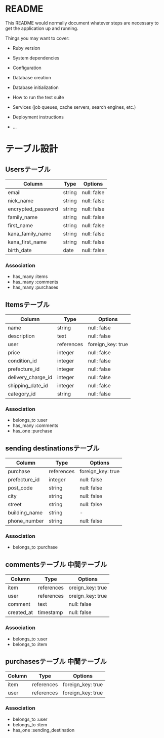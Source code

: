 # README

This README would normally document whatever steps are necessary to get the
application up and running.

Things you may want to cover:

* Ruby version

* System dependencies

* Configuration

* Database creation

* Database initialization

* How to run the test suite

* Services (job queues, cache servers, search engines, etc.)

* Deployment instructions

* ...



# テーブル設計


## Usersテーブル
| Column             | Type    | Options     |
| ----               | ----    | ----        |
| email              | string  | null: false |
| nick_name          | string  | null: false |
| encrypted_password | string  | null: false |
| family_name        | string  | null: false |
| first_name         | string  | null: false |
| kana_family_name   | string  | null: false |
| kana_first_name    | string  | null: false |
| birth_date         | date    | null: false |

### Association
- has_many :items
- has_many :comments
- has_many :purchases


## Itemsテーブル
| Column             | Type       | Options           |
| ----               | ----       | ----              |
| name               | string     | null: false       |
| description        | text       | null: false       |
| user               | references | foreign_key: true |
| price              | integer    | null: false       |
| condition_id       | integer    | null: false       | ##active_hash##
| prefecture_id      | integer    | null: false       | ##active_hash##
| delivery_charge_id | integer    | null: false       | ##active_hash##
| shipping_date_id   | integer    | null: false       | ##active_hash##
| category_id        | string     | null: false       | ##active_hash##

### Association
- belongs_to :user
- has_many   :comments
- has_one    :purchase


## sending destinationsテーブル 
| Column        | Type       | Options           |
| ----          | ----       | ----              |
| purchase      | references | foreign_key: true |
| prefecture_id | integer    | null: false       | ##active_hash##
| post_code     | string     | null: false       |
| city          | string     | null: false       |
| street        | string     | null: false       |
| building_name | string     | -                 |
| phone_number  | string     | null: false       |

### Association
- belongs_to :purchase


## commentsテーブル 中間テーブル
| Column     | Type       | Options          |
| ----       | ----       | ----             |
| item       | references | oreign_key: true |
| user       | references | oreign_key: true |
| comment    | text       | null: false      |
| created_at | timestamp  | null: false      |

### Association
- belongs_to :user
- belongs_to :item


## purchasesテーブル 中間テーブル
| Column       | Type       | Options           |
| ----         | ----       | ----              |
| item         | references | foreign_key: true |
| user         | references | foreign_key: true |

### Association
- belongs_to :user
- belongs_to :item
- has_one :sending_destination